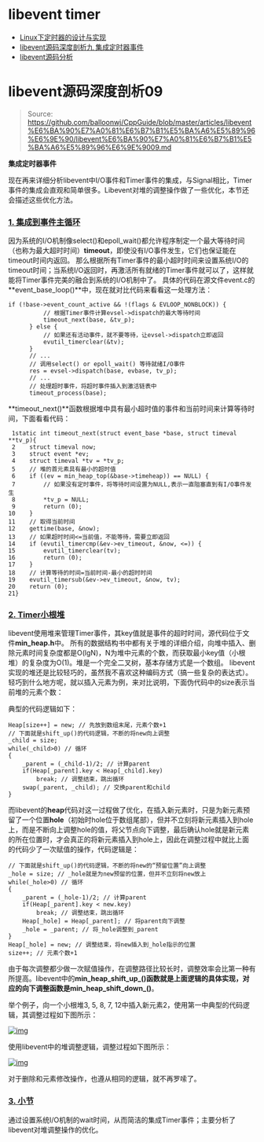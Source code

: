 # libevent timer

- [Linux下定时器的设计与实现](http://www.ilovecpp.com/2019/01/16/timer/)
- [libevent源码深度剖析九 集成定时器事件](https://cloud.tencent.com/developer/article/1165076)
- [libevent源码分析](https://stephan14.github.io/2018/04/06/Timer/)

# libevent源码深度剖析09

> Source: https://github.com/balloonwj/CppGuide/blob/master/articles/libevent%E6%BA%90%E7%A0%81%E6%B7%B1%E5%BA%A6%E5%89%96%E6%9E%90/libevent%E6%BA%90%E7%A0%81%E6%B7%B1%E5%BA%A6%E5%89%96%E6%9E%9009.md



**集成定时器事件**

现在再来详细分析libevent中I/O事件和Timer事件的集成，与Signal相比，Timer事件的集成会直观和简单很多。Libevent对堆的调整操作做了一些优化，本节还会描述这些优化方法。

### [1. 集成到事件主循环](https://github.com/balloonwj/CppGuide/blob/master/articles/libevent源码深度剖析/libevent源码深度剖析09.md#1-集成到事件主循环)

因为系统的I/O机制像select()和epoll_wait()都允许程序制定一个最大等待时间（也称为最大超时时间）**timeout**，即使没有I/O事件发生，它们也保证能在timeout时间内返回。 那么根据所有Timer事件的最小超时时间来设置系统I/O的timeout时间；当系统I/O返回时，再激活所有就绪的Timer事件就可以了，这样就能将Timer事件完美的融合到系统的I/O机制中了。 具体的代码在源文件event.c的**event_base_loop()**中，现在就对比代码来看看这一处理方法：

```
if (!base->event_count_active && !(flags & EVLOOP_NONBLOCK)) {
          // 根据Timer事件计算evsel->dispatch的最大等待时间
          timeout_next(base, &tv_p);
      } else { 
          // 如果还有活动事件，就不要等待，让evsel->dispatch立即返回
          evutil_timerclear(&tv);
      }
      // ...
      // 调用select() or epoll_wait() 等待就绪I/O事件
      res = evsel->dispatch(base, evbase, tv_p);
      // ...
      // 处理超时事件，将超时事件插入到激活链表中
      timeout_process(base);
```



**timeout_next()**函数根据堆中具有最小超时值的事件和当前时间来计算等待时间，下面看看代码：

```
 1static int timeout_next(struct event_base *base, struct timeval **tv_p){
 2    struct timeval now;
 3    struct event *ev;
 4    struct timeval *tv = *tv_p;
 5    // 堆的首元素具有最小的超时值
 6    if ((ev = min_heap_top(&base->timeheap)) == NULL) {
 7        // 如果没有定时事件，将等待时间设置为NULL,表示一直阻塞直到有I/O事件发生
 8        *tv_p = NULL;
 9        return (0);
10    }
11    // 取得当前时间
12    gettime(base, &now);
13    // 如果超时时间<=当前值，不能等待，需要立即返回
14    if (evutil_timercmp(&ev->ev_timeout, &now, <=)) {
15        evutil_timerclear(tv);
16        return (0);
17    }
18    // 计算等待的时间=当前时间-最小的超时时间
19    evutil_timersub(&ev->ev_timeout, &now, tv);
20    return (0);
21}
```



### [2. Timer小根堆](https://github.com/balloonwj/CppGuide/blob/master/articles/libevent源码深度剖析/libevent源码深度剖析09.md#2-timer小根堆)

libevent使用堆来管理Timer事件，其key值就是事件的超时时间，源代码位于文件**min_heap.h**中。 所有的数据结构书中都有关于堆的详细介绍，向堆中插入、删除元素时间复杂度都是O(lgN)，N为堆中元素的个数，而获取最小key值（小根堆）的复杂度为O(1)。堆是一个完全二叉树，基本存储方式是一个数组。 libevent实现的堆还是比较轻巧的，虽然我不喜欢这种编码方式（搞一些复杂的表达式）。轻巧到什么地方呢，就以插入元素为例，来对比说明，下面伪代码中的size表示当前堆的元素个数：

典型的代码逻辑如下：

```
Heap[size++] = new; // 先放到数组末尾，元素个数+1
// 下面就是shift_up()的代码逻辑，不断的将new向上调整
_child = size;
while(_child>0) // 循环
{
    _parent = (_child-1)/2; // 计算parent
    if(Heap[_parent].key < Heap[_child].key)
    	break; // 调整结束，跳出循环
    swap(_parent, _child); // 交换parent和child
}
```



而libevent的**heap**代码对这一过程做了优化，在插入新元素时，只是为新元素预留了一个位置**hole**（初始时hole位于数组尾部），但并不立刻将新元素插入到hole上，而是不断向上调整hole的值，将父节点向下调整，最后确认hole就是新元素的所在位置时，才会真正的将新元素插入到hole上，因此在调整过程中就比上面的代码少了一次赋值的操作，代码逻辑是：

```
// 下面就是shift_up()的代码逻辑，不断的将new的“预留位置”向上调整
_hole = size; // _hole就是为new预留的位置，但并不立刻将new放上
while(_hole>0) // 循环
{
    _parent = (_hole-1)/2; // 计算parent
    if(Heap[_parent].key < new.key)
        break; // 调整结束，跳出循环
    Heap[_hole] = Heap[_parent]; // 将parent向下调整
    _hole = _parent; // 将_hole调整到_parent
}
Heap[_hole] = new; // 调整结束，将new插入到_hole指示的位置
size++; // 元素个数+1
```



由于每次调整都少做一次赋值操作，在调整路径比较长时，调整效率会比第一种有所提高。libevent中的**min_heap_shift_up_()函数就是上面逻辑的具体实现，对应的向下调整函数是min_heap_shift_down_()**。

举个例子，向一个小根堆3, 5, 8, 7, 12中插入新元素2，使用第一中典型的代码逻辑，其调整过程如下图所示：

[![img](https://github.com/balloonwj/CppGuide/raw/master/articles/imgs/libevent9.webp)](https://github.com/balloonwj/CppGuide/blob/master/articles/imgs/libevent9.webp)

使用libevent中的堆调整逻辑，调整过程如下图所示：

[![img](https://github.com/balloonwj/CppGuide/raw/master/articles/imgs/libevent10.webp)](https://github.com/balloonwj/CppGuide/blob/master/articles/imgs/libevent10.webp)

对于删除和元素修改操作，也遵从相同的逻辑，就不再罗嗦了。

### [3. 小节](https://github.com/balloonwj/CppGuide/blob/master/articles/libevent源码深度剖析/libevent源码深度剖析09.md#3-小节)

通过设置系统I/O机制的wait时间，从而简洁的集成Timer事件；主要分析了libevent对堆调整操作的优化。
